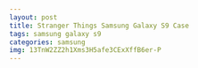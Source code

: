 ```yaml
---
layout: post
title: Stranger Things Samsung Galaxy S9 Case
tags: samsung galaxy s9
categories: samsung
img: 13TnW2ZZ2h1Xms3H5afe3CExXffB6er-P
---
```


